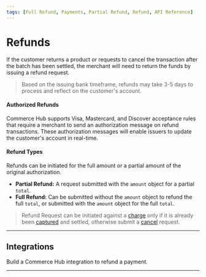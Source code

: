 ```yaml
---
tags: [Full Refund, Payments, Partial Refund, Refund, API Reference]
---
```


# Refunds

If the customer returns a product or requests to cancel the transaction after the batch has been settled, the merchant will need to return the funds by issuing a refund request.

<!-- theme: warning -->
> Based on the issuing bank timeframe, refunds may take 3-5 days to process and reflect on the customer's account.

#### Authorized Refunds 

Commerce Hub supports Visa, Mastercard, and Discover acceptance rules that require a merchant to send an authorization message on refund transactions. These authorization messages will enable issuers to update the customer's account in real-time.

#### Refund Types

Refunds can be initiated for the full amount or a partial amount of the original authorization.

- **Partial Refund:** A request submitted with the `amount` object for a partial `total`.
- **Full Refund:** Can be submitted without the `amount` object to refund the full `total`, or submitted with the `amount` object for the full `total`.

<!-- theme: danger -->
> Refund Request can be initiated against a [charge](?path=docs/Resources/API-Documents/Payments/Charges.md) only if it is already been [captured](?path=docs/Resources/API-Documents/Payments/Capture.md) and settled, otherwise submit a [cancel](?path=docs/Resources/API-Documents/Payments/Cancel.md) request.

---

## Integrations

Build a Commerce Hub integration to refund a payment.

<!-- type: row -->

<!-- type: card
title: Tagged Refunds
description: 
link: 
-->

<!-- type: card
title: Open Refunds
description: 
link: 
-->

<!-- type: card
title: Online Refunds
description: 
link:
-->

<!-- type: card
title: Auth/Capture Refund
description: 
link:
-->

<!-- type: row-end -->

---
